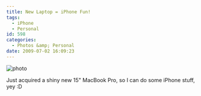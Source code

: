 ```yaml
---
title: New Laptop = iPhone Fun!
tags:
  - iPhone
  - Personal
id: 598
categories:
  - Photos &amp; Personal
date: 2009-07-02 16:09:23
---
```


![photo](https://mikecann.co.uk/wp-content/uploads/2009/07/photo.jpg "photo")

Just acquired a shiny new 15" MacBook Pro, so I can do some iPhone stuff, yey :D